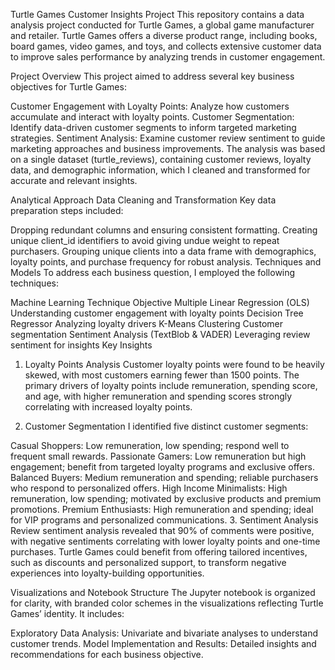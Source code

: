Turtle Games Customer Insights Project
This repository contains a data analysis project conducted for Turtle Games, a global game manufacturer and retailer. Turtle Games offers a diverse product range, including books, board games, video games, and toys, and collects extensive customer data to improve sales performance by analyzing trends in customer engagement.

Project Overview
This project aimed to address several key business objectives for Turtle Games:

Customer Engagement with Loyalty Points: Analyze how customers accumulate and interact with loyalty points.
Customer Segmentation: Identify data-driven customer segments to inform targeted marketing strategies.
Sentiment Analysis: Examine customer review sentiment to guide marketing approaches and business improvements.
The analysis was based on a single dataset (turtle_reviews), containing customer reviews, loyalty data, and demographic information, which I cleaned and transformed for accurate and relevant insights.

Analytical Approach
Data Cleaning and Transformation
Key data preparation steps included:

Dropping redundant columns and ensuring consistent formatting.
Creating unique client_id identifiers to avoid giving undue weight to repeat purchasers.
Grouping unique clients into a data frame with demographics, loyalty points, and purchase frequency for robust analysis.
Techniques and Models
To address each business question, I employed the following techniques:

Machine Learning Technique	Objective
Multiple Linear Regression (OLS)	Understanding customer engagement with loyalty points
Decision Tree Regressor	Analyzing loyalty drivers
K-Means Clustering	Customer segmentation
Sentiment Analysis (TextBlob & VADER)	Leveraging review sentiment for insights
Key Insights
1. Loyalty Points Analysis
Customer loyalty points were found to be heavily skewed, with most customers earning fewer than 1500 points. The primary drivers of loyalty points include remuneration, spending score, and age, with higher remuneration and spending scores strongly correlating with increased loyalty points.

2. Customer Segmentation
I identified five distinct customer segments:

Casual Shoppers: Low remuneration, low spending; respond well to frequent small rewards.
Passionate Gamers: Low remuneration but high engagement; benefit from targeted loyalty programs and exclusive offers.
Balanced Buyers: Medium remuneration and spending; reliable purchasers who respond to personalized offers.
High Income Minimalists: High remuneration, low spending; motivated by exclusive products and premium promotions.
Premium Enthusiasts: High remuneration and spending; ideal for VIP programs and personalized communications.
3. Sentiment Analysis
Review sentiment analysis revealed that 90% of comments were positive, with negative sentiments correlating with lower loyalty points and one-time purchases. Turtle Games could benefit from offering tailored incentives, such as discounts and personalized support, to transform negative experiences into loyalty-building opportunities.

Visualizations and Notebook Structure
The Jupyter notebook is organized for clarity, with branded color schemes in the visualizations reflecting Turtle Games’ identity. It includes:

Exploratory Data Analysis: Univariate and bivariate analyses to understand customer trends.
Model Implementation and Results: Detailed insights and recommendations for each business objective.
